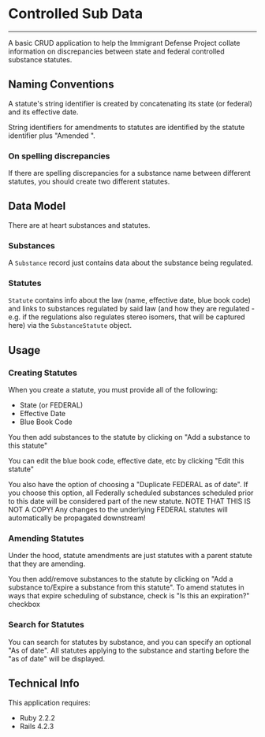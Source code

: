 # Controlled Sub Data
---
A basic CRUD application to help the Immigrant Defense Project collate information on discrepancies between state and federal controlled substance statutes.

## Naming Conventions

A statute's string identifier is created by concatenating its state (or federal) and its effective date.

String identifiers for amendments to statutes are identified by the statute identifier plus "Amended <DATE>".

### On spelling discrepancies

If there are spelling discrepancies for a substance name between different statutes, you should create two different statutes.

## Data Model

There are at heart substances and statutes.

### Substances
A ```Substance``` record just contains data about the substance being regulated.

### Statutes
```Statute``` contains info about the law (name, effective date, blue book code) and links to substances regulated by said law (and how they are regulated - e.g. if the regulations also regulates stereo isomers, that will be captured here) via the ```SubstanceStatute``` object.

## Usage

### Creating Statutes

When you create a statute, you must provide all of the following:

* State (or FEDERAL)
* Effective Date
* Blue Book Code

You then add substances to the statute by clicking on "Add a substance to this statute"

You can edit the blue book code, effective date, etc by clicking "Edit this statute"

You also have the option of choosing a "Duplicate FEDERAL as of date".  If you choose this option, all Federally scheduled substances scheduled prior to this date will be considered part of the new statute.  NOTE THAT THIS IS NOT A COPY!  Any changes to the underlying FEDERAL statutes will automatically be propagated downstream!

### Amending Statutes

Under the hood, statute amendments are just statutes with a parent statute that they are amending.

You then add/remove substances to the statute by clicking on "Add a substance to/Expire a substance from this statute".  To amend statutes in ways that expire scheduling of substance, check is "Is this an expiration?" checkbox

### Search for Statutes

You can search for statutes by substance, and you can specify an optional "As of date".  All statutes applying to the substance and starting before the "as of date" will be displayed.

## Technical Info

This application requires:

- Ruby 2.2.2
- Rails 4.2.3
